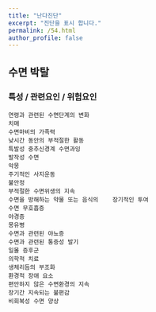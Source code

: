 ```yaml
---
title: "난다진단"
excerpt: "진단을 표시 합니다."
permalink: /54.html
author_profile: false
---
```

## 수면 박탈




### 특성 / 관련요인 / 위험요인

>                
    
    연령과 관련된 수면단계의 변화
    치매
    수면마비의 가족력
    낮시간 동안의 부적절한 활동
    특발성 중추신경계 수면과잉
    발작성 수면
    악몽
    주기적인 사지운동
    불안정
    부적절한 수면위생의 지속
    수면을 방해하는 약물 또는 음식의    장기적인 투여
    수면 무호흡증
    야경증
    몽유병
    수면과 관련된 야뇨증
    수면과 관련된 통증성 발기
    일몰 증후군
    의학적 치료
    생체리듬의 부조화
    환경적 장애 요소
    편안하지 않은 수면환경의 지속
    장기간 지속되는 불편감
    비회복성 수면 양상
